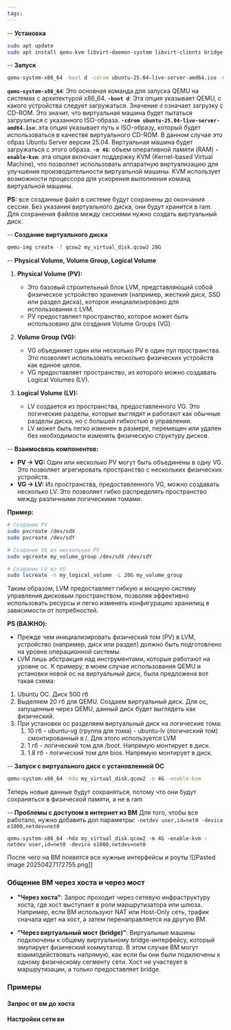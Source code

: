 ```yaml
---
tags:
---
```

-- **Установка**
```bash
sudo apt update
sudo apt install qemu-kvm libvirt-daemon-system libvirt-clients bridge-utils
```

-- **Запуск**
```bash
qemu-system-x86_64 -boot d -cdrom ubuntu-25.04-live-server-amd64.iso -m 4G -enable-kvm
```
**`qemu-system-x86_64`**: Это основная команда для запуска QEMU на системах с архитектурой x86_64.
**`-boot d`**: Эта опция указывает QEMU, с какого устройства следует загружаться. Значение `d` означает загрузку с CD-ROM. Это значит, что виртуальная машина будет пытаться загрузиться с указанного ISO-образа.
**`-cdrom ubuntu-25.04-live-server-amd64.iso`**: эта опция указывает путь к ISO-образу, который будет использоваться в качестве виртуального CD-ROM. В данном случае это образ Ubuntu Server версии 25.04. Виртуальная машина будет загружаться с этого образа.
**`-m 4G`**:  объем оперативной памяти (RAM)
**`-enable-kvm`**: эта опция включает поддержку KVM (Kernel-based Virtual Machine), что позволяет использовать аппаратную виртуализацию для улучшения производительности виртуальной машины. KVM использует возможности процессора для ускорения выполнения команд виртуальной машины.

**PS:** все созданные файл в системе будут сохранены до окончания сессии. Без указания виртуального диска, они будут хранится в ram. Для сохранения файлов между сессиями нужно создать виртуальный диск.

-- **Создание виртуального диска**
```bash
qemu-img create -f qcow2 my_virtual_disk.qcow2 20G
```


-- **Physical Volume, Volume Group, Logical Volume**
1. **Physical Volume (PV):**
    - Это базовый строительный блок LVM, представляющий собой физическое устройство хранения (например, жесткий диск, SSD или раздел диска), которое инициализировано для использования с LVM.
    - PV предоставляет пространство, которое может быть использовано для создания Volume Groups (VG).
      
2. **Volume Group (VG):**
    - VG объединяет один или несколько PV в один пул пространства. Это позволяет использовать несколько физических устройств как единое целое.
    - VG предоставляет пространство, из которого можно создавать Logical Volumes (LV).
      
3. **Logical Volume (LV):**
    - LV создается из пространства, предоставленного VG. Это логические разделы, которые выглядят и работают как обычные разделы диска, но с большей гибкостью в управлении.
    - LV может быть легко изменен в размере, перемещен или удален без необходимости изменять физическую структуру дисков.
    
-- **Взаимосвязь компонентов:**
- **PV → VG:** Один или несколько PV могут быть объединены в одну VG. Это позволяет агрегировать пространство с нескольких физических устройств.
- **VG → LV:** Из пространства, предоставленного VG, можно создавать несколько LV. Это позволяет гибко распределять пространство между различными логическими томами.

**Пример:**
```bash
# Создание PV
sudo pvcreate /dev/sdX 
sudo pvcreate /dev/sdY

# Создание VG из нескольких PV
sudo vgcreate my_volume_group /dev/sdX /dev/sdY

# Создание LV из VG
sudo lvcreate -n my_logical_volume -L 20G my_volume_group
```
Таким образом, LVM предоставляет гибкую и мощную систему управления дисковым пространством, позволяя эффективно использовать ресурсы и легко изменять конфигурацию хранилищ в зависимости от потребностей.

**PS (ВАЖНО):**
- Прежде чем инициализировать физический том (PV) в LVM, устройство (например, диск или раздел) должно быть подготовлено на уровне операционной системы. 
- LVM лишь абстракция над инструментами, которые работают на уровне ос. К примеру, в моем случае использования QEMU и установки новой ос на виртуальный диск, была предложена вот такая схема:

1. Ubuntu ОС. Диск 500 гб
2. Выделяем 20 гб для QEMU. Создаем виртуальный диск. Для ос, запущенные через QEMU, данный диск будет выглядеть как физический.
3. При установки ос разделяем виртуальный диск на логические тома:
	1. 10 гб - ubuntu-vg (группа для тома) - ubuntu-lv (логический том) смонтированный в /. Для этого используется LVM
	2. 1 гб - логический том для /boot. Напрямую монтирует в диск.
	3. 1.8 гб - логический том для bios. Напрямую монтирует в диск.

-- **Запуск с виртуального диск с установленной ОС**
```bash
qemu-system-x86_64 -hda my_virtual_disk.qcow2 -m 4G -enable-kvm
```
Теперь новые данные будут сохраняться, потому что они будут сохраняться в физической памяти, а не в ram


-- **Проблемы с доступом в интернет из ВМ**
Для того, чтобы все работало, нужно добавить доп параметры: 
`-netdev user,id=net0 -device e1000,netdev=net0`

```shell
qemu-system-x86_64 -hda my_virtual_disk.qcow2 -m 4G -enable-kvm -netdev user,id=net0 -device e1000,netdev=net0
```

После чего на ВМ появятся все нужные интерфейсы и роуты
![[Pasted image 20250427172755.png]]
### Общение ВМ через хоста и через мост
- **"Через хоста"**: Запрос проходит через сетевую инфраструктуру хоста, где хост выступает в роли маршрутизатора или шлюза. Например, если ВМ используют NAT или Host-Only сеть, трафик сначала идет на хост, а затем перенаправляется на другую ВМ.
    
- **"Через виртуальный мост (bridge)"**: Виртуальные машины подключены к общему виртуальному bridge-интерфейсу, который эмулирует физический коммутатор. В этом случае ВМ могут взаимодействовать напрямую, как если бы они были подключены к одному физическому сегменту сети. Хост не участвует в маршрутизации, а только предоставляет bridge.

### Примеры
#### Запрос от вм до хоста
**Настройки сети ви**
